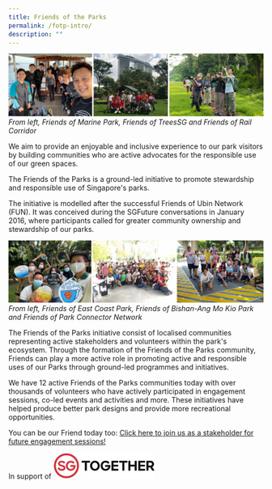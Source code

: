 ```yaml
---
title: Friends of the Parks
permalink: /fotp-intro/
description: ""
---
```

![Alt text for image on Isomer site](/images/Friends%20montage%201.png)
*From left, Friends of Marine Park, Friends of TreesSG and Friends of Rail Corridor*

We aim to provide an enjoyable and inclusive experience to our park visitors by building communities who are active advocates for the responsible use of our green spaces.

The Friends of the Parks is a ground-led initiative to promote stewardship and responsible use of Singapore's parks. 

The initiative is modelled after the successful Friends of Ubin Network (FUN). It was conceived during the SGFuture conversations in January 2016, where participants called for greater community ownership and stewardship of our parks.

![Alt text for image on Isomer site](/images/Friends%20montage%202.png)
*From left, Friends of East Coast Park, Friends of Bishan-Ang Mo Kio Park and Friends of Park Connector Network*

The Friends of the Parks initiative consist of localised communities representing active stakeholders and volunteers within the park's ecosystem. Through the formation of the Friends of the Parks community, Friends can play a more active role in promoting active and responsible uses of our Parks through ground-led programmes and initiatives.

We have 12 active Friends of the Parks communities today with over thousands of volunteers who have actively participated in engagement sessions, co-led events and activities and more. These initiatives have helped produce better park designs and provide more recreational opportunities.

You can be our Friend today too: [Click here to join us as a stakeholder for future engagement sessions!](https://form.gov.sg/#!/5e21692b935451001117a12e)




In support of
![Alt text for image on Isomer site](/images/SGTGT.JPG)